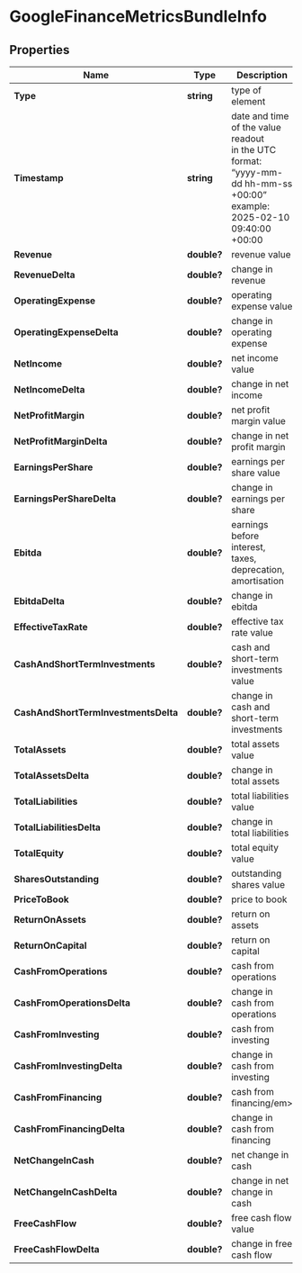 # GoogleFinanceMetricsBundleInfo


## Properties

| Name | Type | Description | Notes |
|------------ | ------------- | ------------- | -------------|
**Type** | **string** | type of element |[optional]|
**Timestamp** | **string** | date and time of the value readout<br>in the UTC format: “yyyy-mm-dd hh-mm-ss +00:00”<br>example:<br>2025-02-10 09:40:00 +00:00 |[optional]|
**Revenue** | **double?** | revenue value |[optional]|
**RevenueDelta** | **double?** | change in revenue |[optional]|
**OperatingExpense** | **double?** | operating expense value |[optional]|
**OperatingExpenseDelta** | **double?** | change in operating expense |[optional]|
**NetIncome** | **double?** | net income value |[optional]|
**NetIncomeDelta** | **double?** | change in net income |[optional]|
**NetProfitMargin** | **double?** | net profit margin value |[optional]|
**NetProfitMarginDelta** | **double?** | change in net profit margin |[optional]|
**EarningsPerShare** | **double?** | earnings per share value |[optional]|
**EarningsPerShareDelta** | **double?** | change in earnings per share |[optional]|
**Ebitda** | **double?** | earnings before interest, taxes, deprecation, amortisation |[optional]|
**EbitdaDelta** | **double?** | change in ebitda |[optional]|
**EffectiveTaxRate** | **double?** | effective tax rate value |[optional]|
**CashAndShortTermInvestments** | **double?** | cash and short-term investments value |[optional]|
**CashAndShortTermInvestmentsDelta** | **double?** | change in cash and short-term investments |[optional]|
**TotalAssets** | **double?** | total assets value |[optional]|
**TotalAssetsDelta** | **double?** | change in total assets |[optional]|
**TotalLiabilities** | **double?** | total liabilities value |[optional]|
**TotalLiabilitiesDelta** | **double?** | change in total liabilities |[optional]|
**TotalEquity** | **double?** | total equity value |[optional]|
**SharesOutstanding** | **double?** | outstanding shares value |[optional]|
**PriceToBook** | **double?** | price to book |[optional]|
**ReturnOnAssets** | **double?** | return on assets |[optional]|
**ReturnOnCapital** | **double?** | return on capital |[optional]|
**CashFromOperations** | **double?** | cash from operations |[optional]|
**CashFromOperationsDelta** | **double?** | change in cash from operations |[optional]|
**CashFromInvesting** | **double?** | cash from investing |[optional]|
**CashFromInvestingDelta** | **double?** | change in cash from investing |[optional]|
**CashFromFinancing** | **double?** | cash from financing/em> |[optional]|
**CashFromFinancingDelta** | **double?** | change in cash from financing |[optional]|
**NetChangeInCash** | **double?** | net change in cash |[optional]|
**NetChangeInCashDelta** | **double?** | change in net change in cash |[optional]|
**FreeCashFlow** | **double?** | free cash flow value |[optional]|
**FreeCashFlowDelta** | **double?** | change in free cash flow |[optional]|